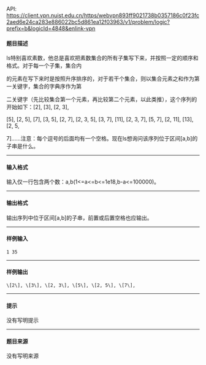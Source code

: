 API: https://client.vpn.nuist.edu.cn/https/webvpn893ff9021738b0357186c0f23fc2aed6e24ca283e886022bc5d861ea12f03963/v1/problem/logic?prefix=b&logicId=4848&enlink-vpn

#### 题目描述

ls特别喜欢素数，他总是喜欢把素数集合的所有子集写下来，并按照一定的顺序和格式。对于每一个子集，集合内

的元素在写下来时是按照升序排序的，对于若干个集合，则以集合元素之和作为第一关键字，集合的字典序作为第

二关键字（先比较集合第一个元素，再比较第二个元素，以此类推），这个序列的开始如下：\[2\], \[3\], \[2, 3\], 

\[5\], \[2, 5\], \[7\], \[3, 5\], \[2, 7\], \[2, 3, 5\], \[3, 7\], \[11\], \[2, 3, 7\], \[5, 7\], \[2, 11\], \[13\], \[2, 5, 

7\]......注意：每个逗号的后面均有一个空格。现在ls想询问该序列位于区间\[a,b\]的子串是什么。

---

#### 输入格式

输入仅一行包含两个数：a,b(1<=a<=b<=1e18,b-a<=100000)。

---

#### 输出格式

输出序列中位于区间\[a,b\]的子串，前置或后置空格也应输出。

---

#### 样例输入
```
1 35
```

---

#### 样例输出
```
\[2\], \[3\], \[2, 3\], \[5\], \[2, 5\], \[7\],
```

---

#### 提示

没有写明提示

---

#### 题目来源

没有写明来源